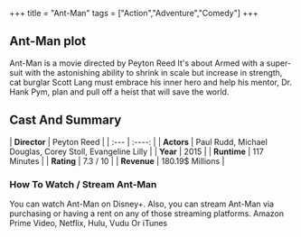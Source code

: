 +++
title = "Ant-Man"
tags = ["Action","Adventure","Comedy"]
+++
## Ant-Man plot
Ant-Man is a movie directed by Peyton Reed It's about Armed with a super-suit with the astonishing ability to shrink in scale but increase in strength, cat burglar Scott Lang must embrace his inner hero and help his mentor, Dr. Hank Pym, plan and pull off a heist that will save the world.
## Cast And Summary
| **Director**      | Peyton Reed |
    | :---        |    :----:   |
    |  **Actors** | Paul Rudd, Michael Douglas, Corey Stoll, Evangeline Lilly |
    | **Year**   | 2015    |
    |  **Runtime** | 117 Minutes |
    |  **Rating** | 7.3 / 10 | 
    |  **Revenue** | 180.19$ Millions |
### How To Watch / Stream Ant-Man
You can watch Ant-Man on Disney+.
Also, you can stream Ant-Man via purchasing or having a rent on any of those streaming platforms.
Amazon Prime Video, Netflix, Hulu, Vudu Or iTunes